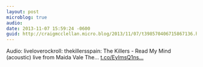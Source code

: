 ```yaml
---
layout: post
microblog: true
audio: 
date: 2013-11-07 15:59:24 -0600
guid: http://craigmcclellan.micro.blog/2013/11/07/t398570406715867136.html
---
```

Audio: liveloverockroll: thekillersspain: The Killers - Read My Mind (acoustic) live from Maida Vale The... [t.co/EyImsQ1ns...](http://t.co/EyImsQ1nsC)
